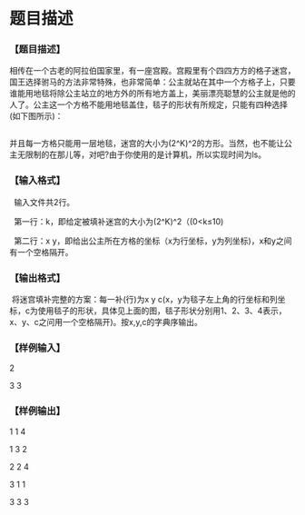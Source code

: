 # 题目描述


<h3>
【题目描述】
</h3>
<p>
相传在一个古老的阿拉伯国家里，有一座宫殿。宫殿里有个四四方方的格子迷宫，国王选择驸马的方法非常特殊，也非常简单：公主就站在其中一个方格子上，只要谁能用地毯将除公主站立的地方外的所有地方盖上，美丽漂亮聪慧的公主就是他的人了。公主这一个方格不能用地毯盖住，毯子的形状有所规定，只能有四种选择(如下图所示)：
</p>
<p>
<img src="/upload/image/20121016/20121016152810_95131.png" alt=""/> 
</p>
<p>
<span></span>并且每一方格只能用一层地毯，迷宫的大小为(2^K)^2的方形。当然，也不能让公主无限制的在那儿等，对吧?由于你使用的是计算机，所以实现时间为ls。
</p>
<h3>
【输入格式】
</h3>
<p>
  输入文件共2行。
</p>
<p>
  第一行：k，即给定被填补迷宫的大小为(2^K)^2（(0&lt;k≤10)
</p>
<p>
  第二行：x y，即给出公主所在方格的坐标（x为行坐标，y为列坐标)，x和y之间有一个空格隔开。
</p>
<h3>
【输出格式】
</h3>
<p>
 将迷宫填补完整的方案：每一补(行)为x y c(x，y为毯子左上角的行坐标和列坐标，c为使用毯子的形状，具体见上面的图，毯子形状分别用1、2、3、4表示，x、y、c之问用一个空格隔开)。按x,y,c的字典序输出。
</p>
<h3>
【样例输入】
</h3>
<p>
2
</p>
<p>
3 3
</p>
<h3>
【样例输出】
</h3>
<p>
1 1 4 
</p>
<p>
1 3 2 
</p>
<p>
2 2 4 
</p>
<p>
3 1 1 
</p>
<p>
3 3 3
</p>
